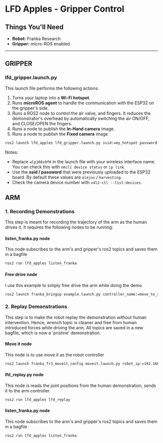 # LFD Apples - Gripper Control

## Things You'll Need

- **Robot:** Franka Research
- **Gripper:** micro-ROS enabled

---

## GRIPPER

### lfd_gripper.launch.py 
This launch file performs the following actions: 

1) Turns your laptop into a **Wi-Fi hotspot**.
2) Runs **microROS agent** to handle the communication with the ESP32 on the gripper's side.
3) Runs a ROS2 node to control the air valve, and fingers. It reduces the demonstrator's overhead by automatically switching the air ON/OFF, and CLOSE/OPEN the fingers.
4) Runs a node to publish the **In-Hand camera** image.
5) Runs a node to publish the **Fixed camera** image


```bash
ros2 launch lfd_apples lfd_gripper.launch.py ssid:=my_hotspot password:=mypassword palm_camera_device_num:=4 fixed_camera_device_num:=5

```


Notes: 
* Replace `wlp108s0f0` in the launch file with your wireless interface name. You can check this with `nmcli device status` or `ip link`.
* Use the **ssid / password** that were previously uploaded to the ESP32 board. By default these values are `alejos` / `harvesting`.
* Check the camera device number with `v4l2-ctl --list-devices`.

## ARM

### 1. Recording Demonstrations
This step is meant for recording the trajectory of the arm as the human drives it. It requires the following nodes to be running:


#### listen_franka.py node
This node subscribes to the arm's and gripper's ros2 topics and saves them in a bagfile

```bash
ros2 run lfd_apples listen_franka
```

#### Free drive node
I use this example to simply free drive the arm while doing the demo.

```bash
ros2 launch franka_bringup example.launch.py controller_name:=move_to_start_example_controller
```



### 2. Replay Demonstrations
This step is to make the robot replay the demonstration without human intervention. Hence, wrench topic is cleaner and free from human introduced forces while driving the arm.
All topics are saved in a new bagfile, which is now a 'pristine' demonstration.


#### Move it node
This node is to use move it as the robot controller
```bash
ros2 launch franka_fr3_moveit_config moveit.launch.py robot_ip:=192.168.1.11
```

#### lfd_replay.py node
This node is reads the joint positions from the human demonstration, sends it to the arm controller.

```bash
ros2 run lfd_apples lfd_replay
```

#### listen_franka.py node
This node subscribes to the arm's and gripper's ros2 topics and saves them in a bagfile

```bash
ros2 run lfd_apples listen_franka
```